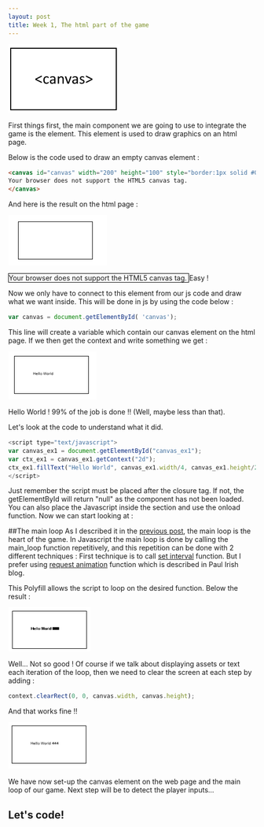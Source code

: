```yaml
---
layout: post
title: Week 1, The html part of the game
---
```


![excerpt picture](/images/posts/2015-9-18/excerpt.png "excerpt picture")

First things first, the main component we are going to use to integrate the game is the <canvas> element. This element is used to draw graphics on an html page.

Below is the code used to draw an empty canvas element :

```html
<canvas id="canvas" width="200" height="100" style="border:1px solid #000000;">
Your browser does not support the HTML5 canvas tag.
</canvas>
```

And here is the result on the html page :

![canvas_example1](/images/posts/2015-9-18/1.PNG "canvas example 1")

<canvas id="canvas" width="200" height="100" style="border:1px solid #000000;">
Your browser does not support the HTML5 canvas tag.
</canvas>
Easy !

Now we only have to connect to this <canvas> element from our js code and draw what we want inside. This will be done in js by using the code below :

```javascript
var canvas = document.getElementById( 'canvas');
```

This line will create a variable which contain our canvas element on the html page.
If we then get the context and write something we get :

![canvas_example2](/images/posts/2015-9-18/2.PNG "canvas example 2")

Hello World ! 99% of the job is done !! (Well, maybe less than that). 

Let's look at the code to understand what it did.

```javascript
<script type="text/javascript">
var canvas_ex1 = document.getElementById("canvas_ex1");
var ctx_ex1 = canvas_ex1.getContext("2d");
ctx_ex1.fillText("Hello World", canvas_ex1.width/4, canvas_ex1.height/2);
</script>
```

Just remember the script must be placed after the </canvas> closure tag.
If not, the getElementById will return "null" as the component has not been loaded.
You can also place the Javascript inside the <head> section and use the onload function. Now we can start looking at :

##The main loop
As I described it in the [previous post](http://givemehtml5.github.io/Day-0-A-long-journey/#game_engine), the main loop is the heart of the game.
In Javascript the main loop is done by calling the main_loop function repetitively, and this repetition can be done with 2 different techniques :
First technique is to call [set interval](http://www.w3schools.com/jsref/met_win_setinterval.asp) function. But I prefer using [request animation](http://www.paulirish.com/2011/requestanimationframe-for-smart-animating/) function which is described in Paul Irish blog.

This Polyfill allows the script to loop on the desired function. Below the result :

![canvas_example3](/images/posts/2015-9-18/3.PNG "canvas example 3")

Well... Not so good !
Of course if we talk about displaying assets or text each iteration of the loop, then we need to clear the screen at each step by adding :

```javascript
context.clearRect(0, 0, canvas.width, canvas.height);
```

And that works fine !! 

![canvas_example4](/images/posts/2015-9-18/4.PNG "canvas example 4")

We have now set-up the canvas element on the web page and the main loop of our game.
Next step will be to detect the player inputs...


## Let's code!
